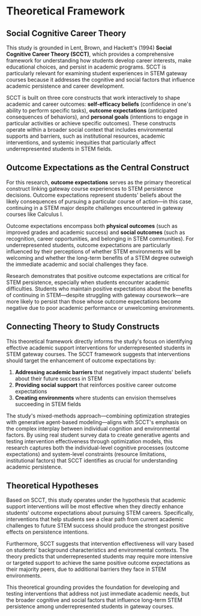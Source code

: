 # Theoretical Framework

## Social Cognitive Career Theory

This study is grounded in Lent, Brown, and Hackett's (1994) **Social Cognitive Career Theory (SCCT)**, which provides a comprehensive framework for understanding how students develop career interests, make educational choices, and persist in academic programs. SCCT is particularly relevant for examining student experiences in STEM gateway courses because it addresses the cognitive and social factors that influence academic persistence and career development.

SCCT is built on three core constructs that work interactively to shape academic and career outcomes: **self-efficacy beliefs** (confidence in one's ability to perform specific tasks), **outcome expectations** (anticipated consequences of behaviors), and **personal goals** (intentions to engage in particular activities or achieve specific outcomes). These constructs operate within a broader social context that includes environmental supports and barriers, such as institutional resources, academic interventions, and systemic inequities that particularly affect underrepresented students in STEM fields.

## Outcome Expectations as the Central Construct

For this research, **outcome expectations** serves as the primary theoretical construct linking gateway course experiences to STEM persistence decisions. Outcome expectations represent students' beliefs about the likely consequences of pursuing a particular course of action—in this case, continuing in a STEM major despite challenges encountered in gateway courses like Calculus I.

Outcome expectations encompass both **physical outcomes** (such as improved grades and academic success) and **social outcomes** (such as recognition, career opportunities, and belonging in STEM communities). For underrepresented students, outcome expectations are particularly influenced by their perceptions of whether STEM environments will be welcoming and whether the long-term benefits of a STEM degree outweigh the immediate academic and social challenges they face.

Research demonstrates that positive outcome expectations are critical for STEM persistence, especially when students encounter academic difficulties. Students who maintain positive expectations about the benefits of continuing in STEM—despite struggling with gateway coursework—are more likely to persist than those whose outcome expectations become negative due to poor academic performance or unwelcoming environments.

## Connecting Theory to Study Constructs

This theoretical framework directly informs the study's focus on identifying effective academic support interventions for underrepresented students in STEM gateway courses. The SCCT framework suggests that interventions should target the enhancement of outcome expectations by:

1. **Addressing academic barriers** that negatively impact students' beliefs about their future success in STEM
2. **Providing social support** that reinforces positive career outcome expectations
3. **Creating environments** where students can envision themselves succeeding in STEM fields

The study's mixed-methods approach—combining optimization strategies with generative agent-based modeling—aligns with SCCT's emphasis on the complex interplay between individual cognition and environmental factors. By using real student survey data to create generative agents and testing intervention effectiveness through optimization models, this research captures both the individual-level cognitive processes (outcome expectations) and system-level constraints (resource limitations, institutional factors) that SCCT identifies as crucial for understanding academic persistence.

## Theoretical Hypotheses

Based on SCCT, this study operates under the hypothesis that academic support interventions will be most effective when they directly enhance students' outcome expectations about pursuing STEM careers. Specifically, interventions that help students see a clear path from current academic challenges to future STEM success should produce the strongest positive effects on persistence intentions.

Furthermore, SCCT suggests that intervention effectiveness will vary based on students' background characteristics and environmental contexts. The theory predicts that underrepresented students may require more intensive or targeted support to achieve the same positive outcome expectations as their majority peers, due to additional barriers they face in STEM environments.

This theoretical grounding provides the foundation for developing and testing interventions that address not just immediate academic needs, but the broader cognitive and social factors that influence long-term STEM persistence among underrepresented students in gateway courses.
